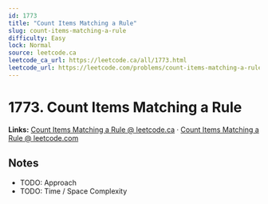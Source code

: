 ```yaml
--- 
id: 1773
title: "Count Items Matching a Rule"
slug: count-items-matching-a-rule
difficulty: Easy
lock: Normal
source: leetcode.ca
leetcode_ca_url: https://leetcode.ca/all/1773.html
leetcode_url: https://leetcode.com/problems/count-items-matching-a-rule/
---
```


# 1773. Count Items Matching a Rule

**Links:** [Count Items Matching a Rule @ leetcode.ca](https://leetcode.ca/all/1773.html) · [Count Items Matching a Rule @ leetcode.com](https://leetcode.com/problems/count-items-matching-a-rule/)

## Notes
- TODO: Approach
- TODO: Time / Space Complexity
